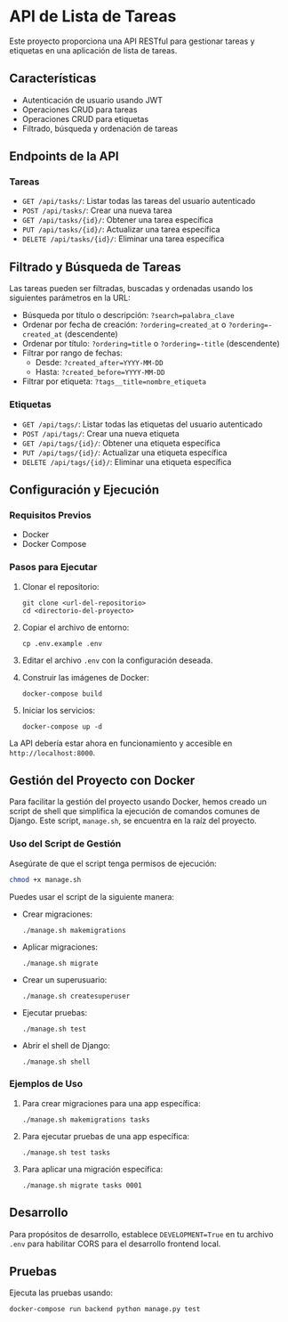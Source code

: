 # API de Lista de Tareas

Este proyecto proporciona una API RESTful para gestionar tareas y etiquetas en una aplicación de lista de tareas.

## Características

- Autenticación de usuario usando JWT
- Operaciones CRUD para tareas
- Operaciones CRUD para etiquetas
- Filtrado, búsqueda y ordenación de tareas

## Endpoints de la API

### Tareas

- `GET /api/tasks/`: Listar todas las tareas del usuario autenticado
- `POST /api/tasks/`: Crear una nueva tarea
- `GET /api/tasks/{id}/`: Obtener una tarea específica
- `PUT /api/tasks/{id}/`: Actualizar una tarea específica
- `DELETE /api/tasks/{id}/`: Eliminar una tarea específica

## Filtrado y Búsqueda de Tareas

Las tareas pueden ser filtradas, buscadas y ordenadas usando los siguientes parámetros en la URL:

- Búsqueda por título o descripción: `?search=palabra_clave`
- Ordenar por fecha de creación: `?ordering=created_at` o `?ordering=-created_at` (descendente)
- Ordenar por título: `?ordering=title` o `?ordering=-title` (descendente)
- Filtrar por rango de fechas:
  - Desde: `?created_after=YYYY-MM-DD`
  - Hasta: `?created_before=YYYY-MM-DD`
- Filtrar por etiqueta: `?tags__title=nombre_etiqueta`

### Etiquetas

- `GET /api/tags/`: Listar todas las etiquetas del usuario autenticado
- `POST /api/tags/`: Crear una nueva etiqueta
- `GET /api/tags/{id}/`: Obtener una etiqueta específica
- `PUT /api/tags/{id}/`: Actualizar una etiqueta específica
- `DELETE /api/tags/{id}/`: Eliminar una etiqueta específica

## Configuración y Ejecución

### Requisitos Previos

- Docker
- Docker Compose

### Pasos para Ejecutar

1. Clonar el repositorio:
   ```
   git clone <url-del-repositorio>
   cd <directorio-del-proyecto>
   ```

2. Copiar el archivo de entorno:
   ```
   cp .env.example .env
   ```

3. Editar el archivo `.env` con la configuración deseada.

4. Construir las imágenes de Docker:
   ```
   docker-compose build
   ```

5. Iniciar los servicios:
   ```
   docker-compose up -d
   ```

La API debería estar ahora en funcionamiento y accesible en `http://localhost:8000`.

## Gestión del Proyecto con Docker

Para facilitar la gestión del proyecto usando Docker, hemos creado un script de shell que simplifica la ejecución de comandos comunes de Django. Este script, `manage.sh`, se encuentra en la raíz del proyecto.

### Uso del Script de Gestión

Asegúrate de que el script tenga permisos de ejecución:

```bash
chmod +x manage.sh
```

Puedes usar el script de la siguiente manera:

- Crear migraciones:
  ```
  ./manage.sh makemigrations
  ```

- Aplicar migraciones:
  ```
  ./manage.sh migrate
  ```

- Crear un superusuario:
  ```
  ./manage.sh createsuperuser
  ```

- Ejecutar pruebas:
  ```
  ./manage.sh test
  ```

- Abrir el shell de Django:
  ```
  ./manage.sh shell
  ```

### Ejemplos de Uso

1. Para crear migraciones para una app específica:
   ```
   ./manage.sh makemigrations tasks
   ```

2. Para ejecutar pruebas de una app específica:
   ```
   ./manage.sh test tasks
   ```

3. Para aplicar una migración específica:
   ```
   ./manage.sh migrate tasks 0001
   ```

## Desarrollo

Para propósitos de desarrollo, establece `DEVELOPMENT=True` en tu archivo `.env` para habilitar CORS para el desarrollo frontend local.

## Pruebas

Ejecuta las pruebas usando:
```
docker-compose run backend python manage.py test
```
